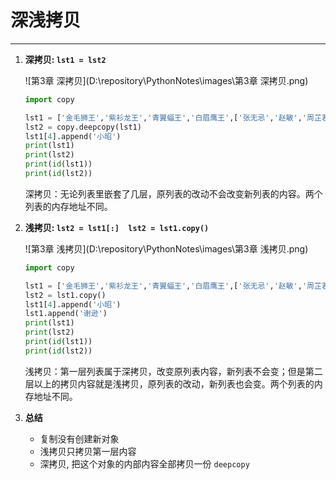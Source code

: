 # 深浅拷贝

---

1. **深拷贝:  `lst1 = lst2`**

   ![第3章 深拷贝](D:\repository\PythonNotes\images\第3章 深拷贝.png)

   ```python
   import copy
   
   lst1 = ['金毛狮王','紫衫龙王','青翼蝠王','白眉鹰王',['张无忌','赵敏','周芷若']]
   lst2 = copy.deepcopy(lst1)
   lst1[4].append('小昭')
   print(lst1)
   print(lst2)
   print(id(lst1))
   print(id(lst2))
   ```

   深拷贝：无论列表里嵌套了几层，原列表的改动不会改变新列表的内容。两个列表的内存地址不同。

   

2. **浅拷贝:  `lst2 = lst1[:]  lst2 = lst1.copy()`**

   ![第3章 浅拷贝](D:\repository\PythonNotes\images\第3章 浅拷贝.png)

   ```python
   import copy
   
   lst1 = ['金毛狮王','紫衫龙王','青翼蝠王','白眉鹰王',['张无忌','赵敏','周芷若']]
   lst2 = lst1.copy()
   lst1[4].append('小昭')
   lst1.append('谢逊')
   print(lst1)
   print(lst2)
   print(id(lst1))
   print(id(lst2))
   ```

   浅拷贝：第一层列表属于深拷贝，改变原列表内容，新列表不会变；但是第二层以上的拷贝内容就是浅拷贝，原列表的改动，新列表也会变。两个列表的内存地址不同。

   

3. **总结**

   - 复制没有创建新对象
   - 浅拷贝只拷贝第一层内容
   - 深拷贝,  把这个对象的内部内容全部拷贝一份  `deepcopy`